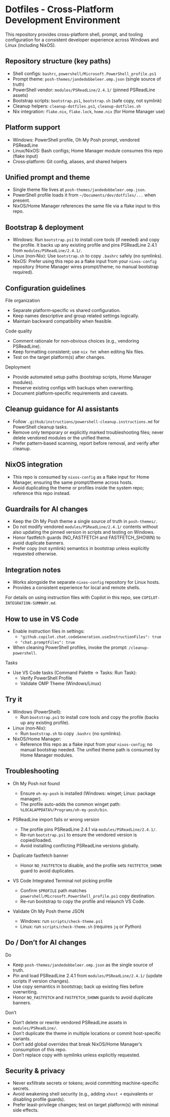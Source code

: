 # Dotfiles - Cross-Platform Development Environment

This repository provides cross-platform shell, prompt, and tooling configuration for a consistent developer experience across Windows and Linux (including NixOS).

## Repository structure (key paths)

- Shell configs: `bashrc`, `powershell/Microsoft.PowerShell_profile.ps1`
- Prompt theme: `posh-themes/jandedobbeleer.omp.json` (single source of truth)
- PowerShell vendor: `modules/PSReadLine/2.4.1/` (pinned PSReadLine assets)
- Bootstrap scripts: `bootstrap.ps1`, `bootstrap.sh` (safe copy, not symlink)
- Cleanup helpers: `cleanup-dotfiles.ps1`, `cleanup-dotfiles.sh`
- Nix integration: `flake.nix`, `flake.lock`, `home.nix` (for Home Manager use)

## Platform support

- Windows: PowerShell profile, Oh My Posh prompt, vendored PSReadLine
- Linux/NixOS: Bash configs; Home Manager module consumes this repo (flake input)
- Cross‑platform: Git config, aliases, and shared helpers

## Unified prompt and theme

- Single theme file lives at `posh-themes/jandedobbeleer.omp.json`.
- PowerShell profile loads it from `~/Documents/dev/dotfiles/...` when present.
- NixOS/Home Manager references the same file via a flake input to this repo.

## Bootstrap & deployment

- Windows: Run `bootstrap.ps1` to install core tools (if needed) and copy the profile. It backs up any existing profile and pins PSReadLine 2.4.1 from `modules/PSReadLine/2.4.1/`.
- Linux (non‑Nix): Use `bootstrap.sh` to copy `.bashrc` safely (no symlinks).
- NixOS: Prefer using this repo as a flake input from your `nixos-config` repository (Home Manager wires prompt/theme; no manual bootstrap required).

## Configuration guidelines

File organization
- Separate platform‑specific vs shared configuration.
- Keep names descriptive and group related settings logically.
- Maintain backward compatibility when feasible.

Code quality
- Comment rationale for non‑obvious choices (e.g., vendoring PSReadLine).
- Keep formatting consistent; use `nix fmt` when editing Nix files.
- Test on the target platform(s) after changes.

Deployment
- Provide automated setup paths (bootstrap scripts, Home Manager modules).
- Preserve existing configs with backups when overwriting.
- Document platform‑specific requirements and caveats.

## Cleanup guidance for AI assistants

- Follow `.github/instructions/powershell-cleanup.instructions.md` for PowerShell cleanup tasks.
- Remove only temporary or explicitly marked troubleshooting files; never delete vendored modules or the unified theme.
- Prefer pattern‑based scanning, report before removal, and verify after cleanup.

## NixOS integration

- This repo is consumed by `nixos-config` as a flake input for Home Manager, ensuring the same prompt/theme across hosts.
- Avoid duplicating the theme or profiles inside the system repo; reference this repo instead.

## Guardrails for AI changes

- Keep the Oh My Posh theme a single source of truth in `posh-themes/`.
- Do not modify vendored `modules/PSReadLine/2.4.1/` contents without also updating the pinned version in scripts and testing on Windows.
- Honor fastfetch guards (NO_FASTFETCH and FASTFETCH_SHOWN) to avoid duplicate banners.
- Prefer copy (not symlink) semantics in bootstrap unless explicitly requested otherwise.

## Integration notes

- Works alongside the separate `nixos-config` repository for Linux hosts.
- Provides a consistent experience for local and remote shells.

For details on using instruction files with Copilot in this repo, see `COPILOT-INTEGRATION-SUMMARY.md`.

## How to use in VS Code

- Enable instruction files in settings:
	- `"github.copilot.chat.codeGeneration.useInstructionFiles": true`
	- `"chat.promptFiles": true`
- When cleaning PowerShell profiles, invoke the prompt: `/cleanup-powershell`.

Tasks
- Use VS Code tasks (Command Palette → Tasks: Run Task):
	- Verify PowerShell Profile
	- Validate OMP Theme (Windows/Linux)

## Try it

- Windows (PowerShell):
	- Run `bootstrap.ps1` to install core tools and copy the profile (backs up any existing profile).
- Linux (non‑Nix):
	- Run `bootstrap.sh` to copy `.bashrc` (no symlinks).
- NixOS/Home Manager:
	- Reference this repo as a flake input from your `nixos-config`; no manual bootstrap needed. The unified theme path is consumed by Home Manager modules.

## Troubleshooting

- Oh My Posh not found
	- Ensure `oh-my-posh` is installed (Windows: winget; Linux: package manager).
	- The profile auto-adds the common winget path: `%LOCALAPPDATA%/Programs/oh-my-posh/bin`.

- PSReadLine import fails or wrong version
	- The profile pins PSReadLine 2.4.1 via `modules/PSReadLine/2.4.1/`.
	- Re-run `bootstrap.ps1` to ensure the vendored version is copied/loaded.
	- Avoid installing conflicting PSReadLine versions globally.

- Duplicate fastfetch banner
	- Honor `NO_FASTFETCH` to disable, and the profile sets `FASTFETCH_SHOWN` guard to avoid duplicates.

- VS Code Integrated Terminal not picking profile
	- Confirm `$PROFILE` path matches `powershell/Microsoft.PowerShell_profile.ps1` copy destination.
	- Re-run bootstrap to copy the profile and relaunch VS Code.

- Validate Oh My Posh theme JSON
	- Windows: run `scripts/check-theme.ps1`
	- Linux: run `scripts/check-theme.sh` (requires `jq` or Python)

## Do / Don’t for AI changes

Do
- Keep `posh-themes/jandedobbeleer.omp.json` as the single source of truth.
- Pin and load PSReadLine 2.4.1 from `modules/PSReadLine/2.4.1/` (update scripts if version changes).
- Use copy semantics in bootstrap; back up existing files before overwriting.
- Honor `NO_FASTFETCH` and `FASTFETCH_SHOWN` guards to avoid duplicate banners.

Don’t
- Don’t delete or rewrite vendored PSReadLine assets in `modules/PSReadLine/`.
- Don’t duplicate the theme in multiple locations or commit host-specific variants.
- Don’t add global overrides that break NixOS/Home Manager’s consumption of this repo.
- Don’t replace copy with symlinks unless explicitly requested.

## Security & privacy
- Never exfiltrate secrets or tokens; avoid committing machine-specific secrets.
- Avoid weakening shell security (e.g., adding `xhost +` equivalents or disabling profile guards).
- Prefer least-privilege changes; test on target platform(s) with minimal side effects.
